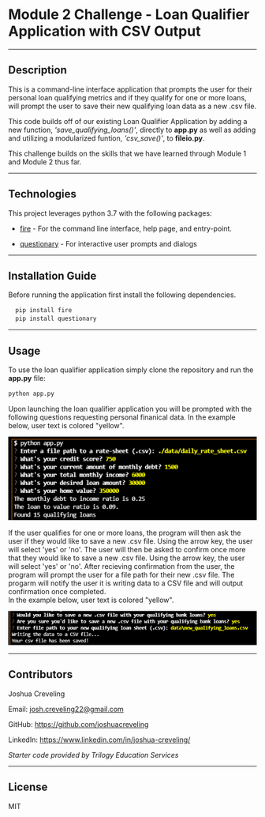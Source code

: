 # Module 2 Challenge - Loan Qualifier Application with CSV Output

---

## Description

This is a command-line interface application that prompts the user for their personal loan qualifying metrics and if they qualify for one or more loans, will prompt the user to save their new qualifying loan data as a new .csv file.

This code builds off of our existing Loan Qualifier Application by adding a new function, *'save_qualifying_loans()'*, directly to **app.py** as well as adding and utilizing a modularized funtion, *'csv_save()'*, to **fileio.py**.

This challenge builds on the skills that we have learned through Module 1 and Module 2 thus far.

---

## Technologies

This project leverages python 3.7 with the following packages:

* [fire](https://github.com/google/python-fire) - For the command line interface, help page, and entry-point.

* [questionary](https://github.com/tmbo/questionary) - For interactive user prompts and dialogs

---

## Installation Guide

Before running the application first install the following dependencies.

```python
  pip install fire
  pip install questionary
```
---

## Usage
To use the loan qualifier application simply clone the repository and run the **app.py** file:

```python
python app.py
```

Upon launching the loan qualifier application you will be prompted with the following questions requesting personal finanical data.  In the example below, user text is colored "yellow".

![user_financial_data](./Images/user_financial_data.png)

If the user qualifies for one or more loans, the program will then ask the user if they would like to save a new .csv file.  Using the arrow key, the user will select 'yes' or 'no'.
The user will then be asked to confirm once more that they would like to save a new .csv file.  Using the arrow key, the user will select 'yes' or 'no'.
After recieving confirmation from the user, the program will prompt the user for a file path for their new .csv file.
The progarm will notify the user it is writing data to a CSV file and will output confirmation once completed.  
In the example below, user text is colored "yellow".  

![user_prompt](./Images/user_prompt.png)

---

## Contributors

Joshua Creveling

Email: josh.creveling22@gmail.com

GitHub: https://github.com/joshuacreveling

LinkedIn: https://www.linkedin.com/in/joshua-creveling/

*Starter code provided by Trilogy Education Services*

---

## License

MIT
